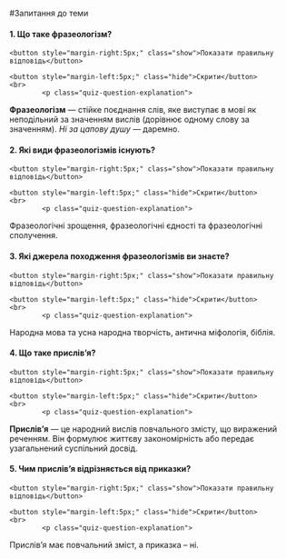 #Запитання до теми

<div>
    <h4 class="question">1.	Що таке фразеологізм?</h4>
    
    <button style="margin-right:5px;" class="show">Показати правильну відповідь</button>
    
    <button style="margin-left:5px;" class="hide">Скрити</button>
    <br>
            <p class="quiz-question-explanation">
<strong>Фразеологiзм</strong> — стiйке поєднання слiв, яке виступає в мовi як неподiльний за значенням вислiв (дорiвнює одному слову за значенням). <i>Нi за цапову душу</i> — даремно.
            <p>
</div>

<div>
    <h4 class="question">2.	Які види фразеологізмів існують?</h4>
    
    <button style="margin-right:5px;" class="show">Показати правильну відповідь</button>
    
    <button style="margin-left:5px;" class="hide">Скрити</button>
    <br>
            <p class="quiz-question-explanation">
Фразеологічні зрощення, фразеологічні єдності та фразеологічні сполучення.
            <p>
</div>


<div>
    <h4 class="question">3.	Які джерела походження фразеологізмів ви знаєте?</h4>
    
    <button style="margin-right:5px;" class="show">Показати правильну відповідь</button>
    
    <button style="margin-left:5px;" class="hide">Скрити</button>
    <br>
            <p class="quiz-question-explanation">
Народна мова та усна народна творчiсть, антична мiфологiя, бiблiя.
            <p>
</div>


<div>
    <h4 class="question">4.	Що таке прислів’я?</h4>
    
    <button style="margin-right:5px;" class="show">Показати правильну відповідь</button>
    
    <button style="margin-left:5px;" class="hide">Скрити</button>
    <br>
            <p class="quiz-question-explanation">
<strong>Прислiв’я</strong> — це народний вислiв повчального змiсту, що виражений реченням. Вiн формулює життєву закономiрнiсть або передає узагальнений суспiльний досвiд.
            <p>
</div>


<div>
    <h4 class="question">5.	Чим прислів’я відрізняється від приказки?</h4>
    
    <button style="margin-right:5px;" class="show">Показати правильну відповідь</button>
    
    <button style="margin-left:5px;" class="hide">Скрити</button>
    <br>
            <p class="quiz-question-explanation">
Прислів’я має повчальний зміст, а приказка – ні. 
            <p>
</div>